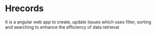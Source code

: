 # Hrecords
It is a angular web app to create, update Issues which uses filter, sorting and searching to enhance the efficiency of data retrieval
